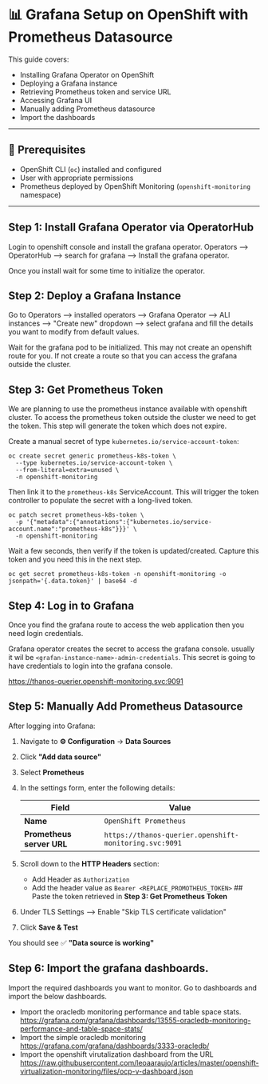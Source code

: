 # 📊 Grafana Setup on OpenShift with Prometheus Datasource

This guide covers:

- Installing Grafana Operator on OpenShift
- Deploying a Grafana instance
- Retrieving Prometheus token and service URL
- Accessing Grafana UI
- Manually adding Prometheus datasource
- Import the dashboards

---

## 🧱 Prerequisites

- OpenShift CLI (`oc`) installed and configured
- User with appropriate permissions
- Prometheus deployed by OpenShift Monitoring (`openshift-monitoring` namespace)

---

## Step 1: Install Grafana Operator via OperatorHub

Login to openshift console and install the grafana operator. Operators --> OperatorHub --> search for grafana --> Install the grafana operator.

Once you install wait for some time to initialize the operator.

## Step 2: Deploy a Grafana Instance
Go to Operators --> installed operators --> Grafana Operator --> ALl instances --> "Create new" dropdown --> select grafana and fill the details you want to modify from default values.

Wait for the grafana pod to be initialized. This may not create an openshift route for you. If not create a route so that you can access the grafana outside the cluster. 


## Step 3: Get Prometheus Token

We are planning to use the prometheus instance available with openshift cluster. To access the prometheus token outside the cluster we need to get the token. This step will generate the token which does not expire.

Create a manual secret of type `kubernetes.io/service-account-token`:
```shell
oc create secret generic prometheus-k8s-token \
  --type kubernetes.io/service-account-token \
  --from-literal=extra=unused \
  -n openshift-monitoring
```
Then link it to the `prometheus-k8s` ServiceAccount. This will trigger the token controller to populate the secret with a long-lived token.
```shell
oc patch secret prometheus-k8s-token \
  -p '{"metadata":{"annotations":{"kubernetes.io/service-account.name":"prometheus-k8s"}}}' \
  -n openshift-monitoring
```
Wait a few seconds, then verify if the token is updated/created. Capture this token and you need this in the next step.

```shell
oc get secret prometheus-k8s-token -n openshift-monitoring -o jsonpath='{.data.token}' | base64 -d
```

## Step 4: Log in to Grafana

Once you find the grafana route to access the web application then you need login credentials.

Grafana operator creates the secret to access the grafana console. usually it wil be `<grafan-instance-name>-admin-credentials`. This secret is going to have credentials to login into the grafana console.

https://thanos-querier.openshift-monitoring.svc:9091


## Step 5: Manually Add Prometheus Datasource

After logging into Grafana:

1. Navigate to **⚙️ Configuration** → **Data Sources**
2. Click **"Add data source"**
3. Select **Prometheus**
4. In the settings form, enter the following details:

   | Field     | Value                                                                 |
      |-----------|-----------------------------------------------------------------------|
   | **Name**  | `OpenShift Prometheus`                                               |
   | **Prometheus server URL**      | `https://thanos-querier.openshift-monitoring.svc:9091`               |

5. Scroll down to the **HTTP Headers** section:
    - Add Header as `Authorization`
    - Add the header value as `Bearer <REPLACE_PROMOTHEUS_TOKEN>` ## Paste the token retrieved in **Step 3: Get Prometheus Token**

6. Under TLS Settings --> Enable "Skip TLS certificate validation"
7. Click **Save & Test**

You should see ✅ **"Data source is working"**

## Step 6: Import the grafana dashboards.

Import the required dashboards you want to monitor. Go to dashboards and import the below dashboards.

* Import the oracledb monitoring performance and table space stats.
  https://grafana.com/grafana/dashboards/13555-oracledb-monitoring-performance-and-table-space-stats/
* Import the simple oracledb monitoring
  https://grafana.com/grafana/dashboards/3333-oracledb/
* Import the openshift virutalization dashboard from the URL
  https://raw.githubusercontent.com/leoaaraujo/articles/master/openshift-virtualization-monitoring/files/ocp-v-dashboard.json